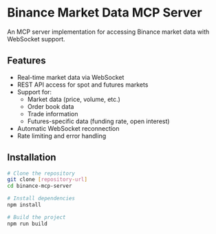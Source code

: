 # Binance Market Data MCP Server

An MCP server implementation for accessing Binance market data with WebSocket support.

## Features

- Real-time market data via WebSocket
- REST API access for spot and futures markets
- Support for:
  - Market data (price, volume, etc.)
  - Order book data
  - Trade information
  - Futures-specific data (funding rate, open interest)
- Automatic WebSocket reconnection
- Rate limiting and error handling

## Installation

```bash
# Clone the repository
git clone [repository-url]
cd binance-mcp-server

# Install dependencies
npm install

# Build the project
npm run build